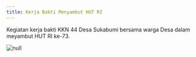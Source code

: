 ```yaml
---
title: Kerja Bakti Menyambut HUT RI
---
```

Kegiatan kerja bakti KKN 44 Desa Sukabumi bersama warga Desa dalam meyambut HUT RI ke-73.

![null](/img/kerjabakti.jpg)
